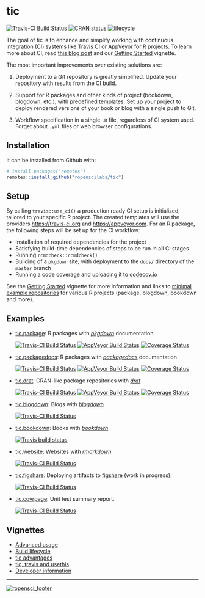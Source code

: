 # tic

[![Travis-CI Build Status](https://travis-ci.org/ropenscilabs/tic.svg?branch=master)](https://travis-ci.org/ropenscilabs/tic)
[![CRAN status](https://www.r-pkg.org/badges/version/tic)](https://cran.r-project.org/package=tic)
[![lifecycle](https://img.shields.io/badge/lifecycle-maturing-blue.svg)](https://www.tidyverse.org/lifecycle/#maturing)

The goal of tic is to enhance and simplify working with continuous integration (CI) systems like [Travis CI](https://travis-ci.org) or [AppVeyor](https://www.appveyor.com/) for R projects.  To learn more about CI, read [this blog post](http://mahugh.com/2016/09/02/travis-ci-for-test-automation/) and our [Getting Started](https://ropenscilabs.github.io/tic/articles/tic.html#prerequisites) vignette.

The most important improvements over existing solutions are:

1. Deployment to a Git repository is greatly simplified. Update your repository with results from the CI build.

1. Support for R packages and other kinds of project (bookdown, blogdown, etc.), with predefined templates. 
   Set up your project to deploy rendered versions of your book or blog with a single push to Git.

1. Workflow specification in a single `.R` file, regardless of CI system used.  
   Forget about `.yml` files or web browser configurations.

## Installation

It can be installed from Github with:

``` r
# install.packages("remotes")
remotes::install_github("ropenscilabs/tic")
```

## Setup

By calling `travis::use_ci()` a production ready CI setup is initialized, tailored to your specific R project.
The created templates will use the providers https://travis-ci.org and https://appveyor.com.
For an R package, the following steps will be set up for the CI workflow:

- Installation of required dependencies for the project
- Satisfying build-time dependencies of steps to be run in all CI stages
- Running `rcmdcheck::rcmdcheck()`
- Building of a `pkgdown` site, with deployment to the `docs/` directory of the `master` branch
- Running a code coverage and uploading it to [codecov.io](https://codecov.io/)

See the [Getting Started](https://ropenscilabs.github.io/tic/articles/tic.html) vignette for more information and links to [minimal example repositories](https://ropenscilabs.github.io/tic/articles/tic.html#examples-projects) for various R projects (package, blogdown, bookdown and more).

## Examples

- [tic.package](https://github.com/ropenscilabs/tic.package): R packages with [_pkgdown_](https://pkgdown.r-lib.org/) documentation

    [![Travis-CI Build Status](https://travis-ci.org/ropenscilabs/tic.package.svg?branch=master)](https://travis-ci.org/ropenscilabs/tic.package) [![AppVeyor Build Status](https://ci.appveyor.com/api/projects/status/github/ropenscilabs/tic.package?branch=master&svg=true)](https://ci.appveyor.com/project/ropenscilabs/tic-package) [![Coverage Status](https://codecov.io/gh/ropenscilabs/tic.package/branch/master/graph/badge.svg)](https://codecov.io/github/ropenscilabs/tic.package?branch=master)
    
- [tic.packagedocs](https://github.com/ropenscilabs/tic.packagedocs): R packages with [_packagedocs_](http://hafen.github.io/packagedocs/) documentation

    [![Travis-CI Build Status](https://travis-ci.org/ropenscilabs/tic.packagedocs.svg?branch=master)](https://travis-ci.org/ropenscilabs/tic.packagedocs) [![AppVeyor Build Status](https://ci.appveyor.com/api/projects/status/github/ropenscilabs/tic.packagedocs?branch=master&svg=true)](https://ci.appveyor.com/project/ropenscilabs/tic.packagedocs) [![Coverage Status](https://codecov.io/gh/ropenscilabs/tic.packagedocs/branch/master/graph/badge.svg)](https://codecov.io/github/ropenscilabs/tic.packagedocs?branch=master)
    
- [tic.drat](https://github.com/ropenscilabs/tic.drat): CRAN-like package repositories with [_drat_](http://dirk.eddelbuettel.com/code/drat.html)

    [![Travis-CI Build Status](https://travis-ci.org/ropenscilabs/tic.drat.svg?branch=master)](https://travis-ci.org/ropenscilabs/tic.drat) [![AppVeyor Build Status](https://ci.appveyor.com/api/projects/status/github/ropenscilabs/tic.drat?branch=master&svg=true)](https://ci.appveyor.com/project/ropenscilabs/tic.drat) [![Coverage Status](https://codecov.io/gh/ropenscilabs/tic.drat/branch/master/graph/badge.svg)](https://codecov.io/github/ropenscilabs/tic.drat?branch=master)
    
- [tic.blogdown](https://github.com/ropenscilabs/tic.blogdown): Blogs with [_blogdown_](https://bookdown.org/yihui/blogdown/)

    [![Travis-CI Build Status](https://travis-ci.org/ropenscilabs/tic.blogdown.svg?branch=master)](https://travis-ci.org/ropenscilabs/tic.blogdown)
    
- [tic.bookdown](https://github.com/ropenscilabs/tic.bookdown): Books with [_bookdown_](https://bookdown.org/)

    [![Travis build status](https://travis-ci.org/krlmlr/tic.bookdown.svg?branch=master)](https://travis-ci.org/krlmlr/tic.bookdown)
    
- [tic.website](https://github.com/ropenscilabs/tic.website): Websites with [_rmarkdown_](https://rmarkdown.rstudio.com/)

    [![Travis-CI Build Status](https://travis-ci.org/ropenscilabs/tic.website.svg?branch=master)](https://travis-ci.org/ropenscilabs/tic.website)
    
- [tic.figshare](https://github.com/ropenscilabs/tic.figshare): Deploying artifacts to [figshare](https://figshare.com/) (work in progress).

    [![Travis-CI Build Status](https://travis-ci.org/ropenscilabs/tic.figshare.svg?branch=master)](https://travis-ci.org/ropenscilabs/tic.figshare)
    
- [tic.covrpage](https://github.com/ropenscilabs/tic.covrpage): Unit test summary report.

    [![Travis-CI Build Status](https://travis-ci.org/ropenscilabs/tic.covrpage.svg?branch=master)](https://travis-ci.org/ropenscilabs/tic.covrpage)
    

## Vignettes

- [Advanced usage](https://ropenscilabs.github.io/tic/articles/advanced.html)
- [Build lifecycle](https://ropenscilabs.github.io/tic/articles/build-lifecycle.html)
- [tic advantages](https://ropenscilabs.github.io/tic/articles/advantages.html)
- [tic, travis and usethis](https://ropenscilabs.github.io/tic/articles/tic-usethis-travis.html)
- [Developer information](https://ropenscilabs.github.io/tic/articles/custom-steps.html)

---

[![ropensci_footer](https://ropensci.org/public_images/ropensci_footer.png)](https://ropensci.org)
